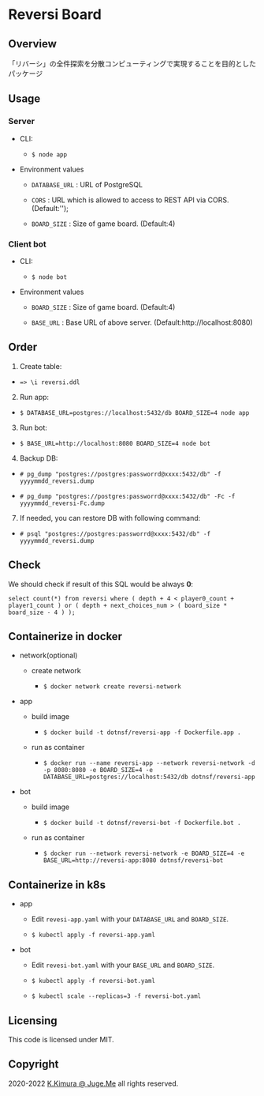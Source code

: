 # Reversi Board


## Overview

「リバーシ」の全件探索を分散コンピューティングで実現することを目的としたパッケージ


## Usage

### Server

- CLI: 

  - `$ node app`

- Environment values

  - `DATABASE_URL` : URL of PostgreSQL

  - `CORS` : URL which is allowed to access to REST API via CORS. (Default:'');

  - `BOARD_SIZE` : Size of game board. (Default:4)


### Client bot

- CLI: 

  - `$ node bot`

- Environment values

  - `BOARD_SIZE` : Size of game board. (Default:4)

  - `BASE_URL` : Base URL of above server. (Default:http://localhost:8080)


<!--
### Analytics client

- CLI: 

  - `$ node analytics`

- Environment values

  - `DATABASE_URL` : URL of PostgreSQL

  - `BOARD_SIZE` : Size of game board. (Default:4)
-->


## Order

1. Create table:

  - `=> \i reversi.ddl`

2. Run app:

  - `$ DATABASE_URL=postgres://localhost:5432/db BOARD_SIZE=4 node app`

3. Run bot:

  - `$ BASE_URL=http://localhost:8080 BOARD_SIZE=4 node bot`

4. Backup DB:

  - `# pg_dump "postgres://postgres:passworrd@xxxx:5432/db" -f yyyymmdd_reversi.dump`

  - `# pg_dump "postgres://postgres:passworrd@xxxx:5432/db" -Fc -f yyyymmdd_reversi-Fc.dump`

7. If needed, you can restore DB with following command:

  - `# psql "postgres://postgres:passworrd@xxxx:5432/db" -f yyyymmdd_reversi.dump`


## Check

We should check if result of this SQL would be always **0**:

  `select count(*) from reversi where ( depth + 4 < player0_count + player1_count ) or ( depth + next_choices_num > ( board_size * board_size - 4 ) );`


## Containerize in docker

- network(optional)

  - create network

    - `$ docker network create reversi-network`

- app

  - build image

    - `$ docker build -t dotnsf/reversi-app -f Dockerfile.app .`

  - run as container

    - `$ docker run --name reversi-app --network reversi-network -d -p 8080:8080 -e BOARD_SIZE=4 -e DATABASE_URL=postgres://localhost:5432/db dotnsf/reversi-app`

- bot

  - build image

    - `$ docker build -t dotnsf/reversi-bot -f Dockerfile.bot .`

  - run as container

    - `$ docker run --network reversi-network -e BOARD_SIZE=4 -e BASE_URL=http://reversi-app:8080 dotnsf/reversi-bot`


## Containerize in k8s

- app

  - Edit `revesi-app.yaml` with your `DATABASE_URL` and `BOARD_SIZE`.

  - `$ kubectl apply -f reversi-app.yaml`

- bot

  - Edit `revesi-bot.yaml` with your `BASE_URL` and `BOARD_SIZE`.

  - `$ kubectl apply -f reversi-bot.yaml`

  - `$ kubectl scale --replicas=3 -f reversi-bot.yaml`


## Licensing

This code is licensed under MIT.


## Copyright

2020-2022  [K.Kimura @ Juge.Me](https://github.com/dotnsf) all rights reserved.
